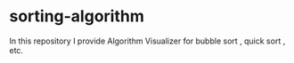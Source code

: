 # sorting-algorithm
In this repository I provide Algorithm Visualizer for bubble sort , quick sort , etc.
